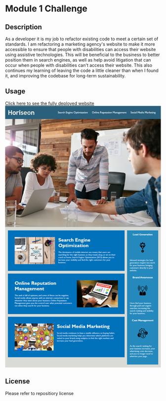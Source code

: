 # Module 1 Challenge

## Description
As a developer it is my job to refactor existing code to meet a certain set of standards.
I am refactoring a marketing agency's website to make it more accessible to ensure that people with disabilities can access their website using assistive technologies. This will be beneficial to the business to better position them in search engines, as well as help avoid litigation that can occur when people with disabilities can't access their website. This also continues my learning of leaving the code a little cleaner than when I found it, and improving the codebase for long-term sustainability.

## Usage
[Click here to see the fully deployed website](https://erikbenedict.github.io/module1-challenge/)
![Alt text](assets\images\screenshot.png.png?raw=true "Horiseon")

## License
Please refer to repositiory license
